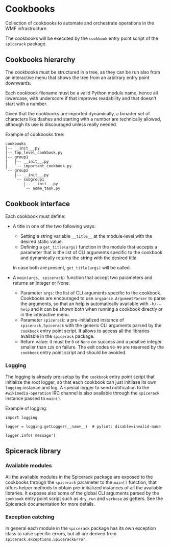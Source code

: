 # Cookbooks

Collection of cookbooks to automate and orchestrate operations in the WMF infrastructure.

The cookbooks will be executed by the `cookbook` entry point script of the `spicerack` package.

## Cookbooks hierarchy

The cookbooks must be structured in a tree, as they can be run also from an interactive menu that shows the tree from
an arbitrary entry point downwards.

Each cookbook filename must be a valid Python module name, hence all lowercase, with underscore if that improves
readability and that doesn't start with a number.

Given that the cookbooks are imported dynamically, a broader set of characters like dashes and starting with a number
are technically allowed, although its use is discouraged unless really needed.

Example of cookbooks tree:
```
cookbooks
|-- __init__.py
|-- top_level_cookbook.py
|-- group1
|   |-- __init__.py
|   `-- important_cookbook.py
`-- group2
    |-- __init__.py
    `-- subgroup1
        |-- __init__.py
        `-- some_task.py
```

## Cookbook interface

Each cookbook must define:

* A title in one of the two following ways:
  * Setting a string variable `__title__` at the module-level with the desired static value.
  * Defining a `get_title(args)` function in the module that accepts a parameter that is the list of CLI arguments
    specific to the cookbook and dynamically returns the string with the desired title.

  In case both are present, `get_title(args)` will be called.

* A `main(args, spicerack)` function that accept two parameters and returns an integer or None:
  * Parameter `args`: the list of CLI arguments specific to the cookbook. Cookbooks are encouraged to use
    `argparse.ArgumentParser` to parse the arguments, so that an help is automatically available with `-h/--help` and
    it can be shown both when running a cookbook directly or in the interactive menu.
  * Parameter `spicerack`: a pre-initialized instance of `spicerack.Spicerack` with the generic CLI arguments parsed
    by the `cookbook` entry point script. It allows to access all the libraries available in the `spicerack` package.
  * Return value: it must be `0` or `None` on success and a positive integer smaller than `128` on failure. The exit
    codes `90-99` are reserved by the `cookbook` entry point script and should be avoided.

### Logging

The logging is already pre-setup by the `cookbook` entry point script that initialize the root logger, so that each
cookbook can just initliaze its own `logging` instance and log. A special logger to send notification to the
`#wikimedia-operation` IRC channel is also available through the `spicerack` instance passed to `main()`.

Example of logging:
```
import logging

logger = logging.getLogger(__name__)  # pylint: disable=invalid-name

logger.info('message')
```

## Spicerack library

### Available modules

All the available modules in the Spicerack package are exposed to the cookbooks through the `spicerack` parameter to
the `main()` function, that offers helper methods to obtain pre-initialized instances of all the available libraries.
It exposes also some of the global CLI arguments parsed by the `cookbook` entry point script such as `dry_run` and
`verbose` as getters. See the Spicerack documentation for more details.

### Exception catching

In general each module in the `spicerack` package has its own exception class to raise specific errors, but all are
derived from `spicerack.exceptions.SpicerackError`.
